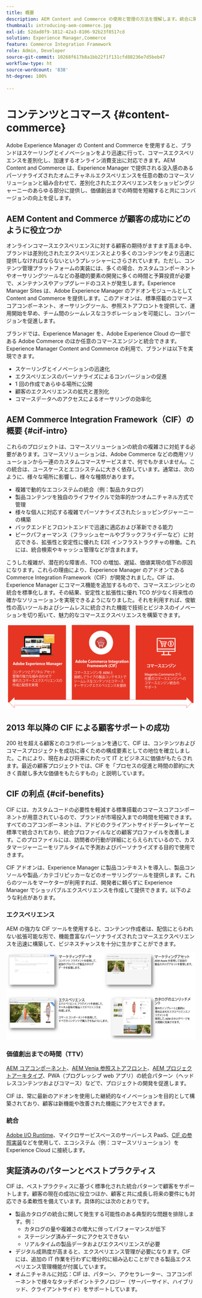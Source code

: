 ```yaml
---
title: 概要
description: AEM Content and Commerce の使用と管理の方法を理解します。統合に関する役立つ記事や、AEM ストアフロントの使用を開始する方法も用意されています。
thumbnail: introducing-aem-commerce.jpg
exl-id: 52dad8f9-1812-42a3-8106-92b23f8517cd
solution: Experience Manager,Commerce
feature: Commerce Integration Framework
role: Admin, Developer
source-git-commit: 10268f617b8a1bb22f1f131cfd88236e7d5beb47
workflow-type: ht
source-wordcount: '838'
ht-degree: 100%

---
```



# コンテンツとコマース {#content-commerce}

Adobe Experience Manager の Content and Commerce を使用すると、ブランドはスケーリングとイノベーションをより迅速に行って、コマースエクスペリエンスを差別化し、加速するオンライン消費支出に対応できます。AEM Content and Commerce は、Experience Manager で提供される没入感のあるパーソナライズされたオムニチャネルエクスペリエンスを任意の数のコマースソリューションと組み合わせて、差別化されたエクスペリエンスをショッピングジャーニーのあらゆる部分に提供し、価値創出までの時間を短縮すると共にコンバージョンの向上を促します。

## AEM Content and Commerce が顧客の成功にどのように役立つか

オンラインコマースエクスペリエンスに対する顧客の期待がますます高まる中、ブランドは差別化されたエクスペリエンスとより多くのコンテンツをより迅速に提供しなければならないというプレッシャーにさらされています。ただし、コンテンツ管理プラットフォームの実装には、多くの場合、カスタムコンポーネントやオーサリングツールなどの基礎的要素の開発に多くの時間と予算投資が必要で、メンテナンスやアップグレードのコストが発生します。Experience Manager Sites は、Adobe Experience Manager のアドオンモジュールとして Content and Commerce を提供します。このアドオンは、標準搭載のコマースコアコンポーネント、オーサリングツール、参照ストアフロントを提供して、運用開始を早め、チーム間のシームレスなコラボレーションを可能にし、コンバージョンを促進します。

ブランドでは、Experience Manager を、Adobe Experience Cloud の一部である Adobe Commerce のほか任意のコマースエンジンと統合できます。Experience Manager Content and Commerce の利用で、ブランドは以下を実現できます。

* スケーリングとイノベーションの迅速化
* エクスペリエンスのパーソナライズによるコンバージョンの促進
* 1 回の作成であらゆる場所に公開
* 顧客のエクスペリエンスの拡充と差別化
* コマースデータへのアクセスによるオーサリングの効率化

## AEM Commerce Integration Framework（CIF）の概要  {#cif-intro}

これらのプロジェクトは、コマースソリューションの統合の複雑さに対処する必要があります。コマースソリューションは、Adobe Commerce などの商用ソリューションから一連のカスタムコマースサービスまで、何でもかまいません。この統合は、ユースケースとエコシステムに大きく依存しています。通常は、次のように、様々な場所に影響し、様々な種類があります。

* 複雑で動的なエコシステムの統合（例：製品カタログ）
* 製品コンテンツを独自のライフサイクルで効率的かつオムニチャネル方式で管理
* 様々な個人に対応する複雑でパーソナライズされたショッピングジャーニーの構築
* バックエンドとフロントエンドで迅速に適応および革新できる能力
* ピークパフォーマンス（フラッシュセールやブラックフライデーなど）に対応できる、拡張性と安定性に優れた E2E インフラストラクチャの稼働。これには、統合検索やキャッシュ管理などが含まれます。

こうした複雑が、潜在的な障害点、TCO の増加、遅延、価値実現の低下の原因になります。これらの理由により、Experience Manager のアドオンである Commerce Integration Framework（CIF）が開発されました。CIF は、Experience Manager にコマース機能を追加するもので、コマースエンジンとの統合を標準化します。その結果、安定性と拡張性に優れ TCO が少なく将来性の確かなソリューションを実現できるようになりました。それを利用すれば、俊敏性の高いツールおよびシームレスに統合された機能で技術とビジネスのイノベーションを切り拓いて、魅力的なコマースエクスペリエンスを構築できます。

![CIF 要素](./assets/CIF/CIF_Overview.png)

## 2013 年以降の CIF による顧客サポートの成功

200 社を超える顧客とのコラボレーションを通じて、CIF は、コンテンツおよびコマースプロジェクトを成功に導くための構成要素としての地位を確立しました。これにより、現在および将来にわたって IT とビジネスに価値がもたらされます。最近の顧客プロジェクトでは、CIF を「プロセスの促進と時間の節約に大きく貢献し多大な価値をもたらすもの」と説明しています。

## CIF の利点 {#cif-benefits}

CIF には、カスタムコードの必要性を軽減する標準搭載のコマースコアコンポーネントが用意されているので、ブランドが市場投入までの時間を短縮できます。すべてのコアコンポーネントは、アドビのクライアントサイドデータレイヤーと標準で統合されており、統合プロファイルなどの顧客プロファイルを改善します。このプロファイルには、訪問者の行動が詳細にとらえられているので、カスタマージャーニーをリアルタイムで予測およびパーソナライズする目的で使用できます。

CIF アドオンは、Experience Manager に製品コンテキストを導入し、製品コンソールや製品／カテゴリピッカーなどのオーサリングツールを提供します。これらのツールをマーケターが利用すれば、開発者に頼らずに Experience Manager でショッパブルエクスペリエンスを作成して提供できます。以下のような利点があります。

### エクスペリエンス

AEM の強力な CIF ツールを使用すると、コンテンツ作成者は、配信にとらわれない拡張可能な形で、機能豊富なパーソナライズされたコマースエクスペリエンスを迅速に構築して、ビジネスチャンスを十分に生かすことができます。

![CIF 要素](./assets/CIF/CIF_Product_Experience_Management.png)

### 価値創出までの時間（TTV）

[AEM コアコンポーネント](https://www.aemcomponents.dev/)、[AEM Venia 参照ストアフロント](https://github.com/adobe/aem-cif-guides-venia)、[AEM プロジェクトアーキタイプ](https://experienceleague.adobe.com/docs/experience-manager-core-components/using/developing/archetype/overview.html?lang=ja)、PWA（プログレッシブ web アプリ）の統合パターン（ヘッドレスコンテンツおよびコマース）などで、プロジェクトの開発を促進します。

CIF は、常に最新のアドオンを使用した継続的なイノベーションを目的として構築されており、顧客は新機能や改善された機能にアクセスできます。

### 統合

[Adobe I/O Runtime](https://www.adobe.io/apis/experienceplatform/runtime.html)、マイクロサービスベースのサーバーレス PaaS、[CIF の参照実装](https://github.com/adobe/commerce-cif-graphql-integration-reference)などを使用して、エコシステム（例：コマースソリューション）を Experience Cloud に接続します。

## 実証済みのパターンとベストプラクティス

CIF は、ベストプラクティスに基づく標準化された統合パターンで顧客をサポートします。顧客の現在の成功に役立つほか、顧客と共に成長し将来の要件にも対応できる柔軟性を備えています。具体的には次のとおりです。

* 製品カタログの統合に関して発生する可能性のある典型的な問題を排除します。例：
   * カタログの量や複雑さの増大に伴ってパフォーマンスが低下
   * ステージング済みデータにアクセスできない
   * リアルタイムの製品データおよびエクスペリエンスが必要
* デジタル成熟度が高まると、エクスペリエンス管理が必要になります。CIF には、追加の IT 作業を行わずに増分的に組み込むことができる製品エクスペリエンス管理機能が付属しています。
* オムニチャネルに対応：CIF は、パターン、アクセラレーター、コアコンポーネントで様々なタッチポイントテクノロジー（サーバーサイド、ハイブリッド、クライアントサイド）をサポートしています。
